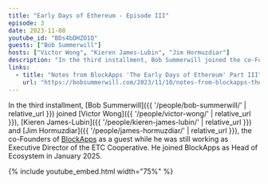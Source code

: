 ```yaml
---
title: "Early Days of Ethereum - Episode III"
episode: 3
date: 2023-11-08
youtube_id: "BDs4bDHZO1Q"
guests: ["Bob Summerwill"]
hosts: ["Victor Wong", "Kieren James-Lubin", "Jim Hormuzdiar"]
description: "In the third installment, Bob Summerwill joined the co-Founders of BlockApps as a guest while he was still working as Executive Director of the ETC Cooperative."
links:
  - title: "Notes from BlockApps 'The Early Days of Ethereum' Part III"
    url: "https://bobsummerwill.com/2023/11/10/notes-from-blockapps-the-early-days-of-ethereum-part-iii-bob-summerwill-guest-appearance/"
---
```


In the third installment, [Bob Summerwill]({{ '/people/bob-summerwill/' | relative_url }}) joined [Victor Wong]({{ '/people/victor-wong/' | relative_url }}), [Kieren James-Lubin]({{ '/people/kieren-james-lubin/' | relative_url }}) and [Jim Hormuzdiar]({{ '/people/james-hormuzdiar/' | relative_url }}), the co-Founders of [BlockApps](https://blockapps.net) as a guest while he was still working as Executive Director of the ETC Cooperative. He joined BlockApps as Head of Ecosystem in January 2025.

{% include youtube_embed.html width="75%" %}
